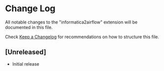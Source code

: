 # Change Log

All notable changes to the "informatica2airflow" extension will be documented in this file.

Check [Keep a Changelog](http://keepachangelog.com/) for recommendations on how to structure this file.

## [Unreleased]

- Initial release